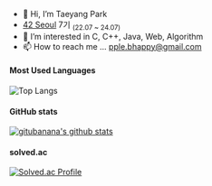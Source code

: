
- 👋 Hi, I’m Taeyang Park
- [42 Seoul](https://42seoul.kr/seoul42/main/view) 7기 <sub>(22.07 ~ 24.07)</sub>
- 👀 I’m interested in C, C++, Java, Web, Algorithm 
- 📫 How to reach me ... pple.bhappy@gmail.com

#### Most Used Languages
![Top Langs](https://github-readme-stats.vercel.app/api/top-langs/?username=gitubanana&layout=compact&show_icons=true&show_owner=true&hide_title=true&hide=&exclude_repo=Problem-Solving&langs_count=8)

#### GitHub stats
[![gitubanana's github stats](https://github-readme-stats.vercel.app/api?username=gitubanana&hide=&hide_title=true&show_icons=true)](https://github.com/anuraghazra/github-readme-stats)
  
#### solved.ac
[![Solved.ac Profile](http://mazassumnida.wtf/api/generate_badge?boj=kiwiki)](https://solved.ac/kiwiki)

